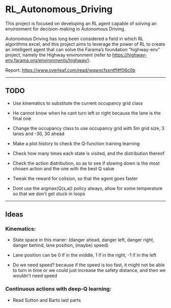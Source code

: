 # RL_Autonomous_Driving

This project is focused on developing an RL agent capable of solving an environment for decision-making in Autonomous Driving. 

Autonomous Driving has long been considered a field in which RL algorithms excel, and this project aims to leverage the power of RL to create an intelligent agent that can solve the Farama’s foundation “highway-env” project, namely the Highway environment (refer to https://highway-env.farama.org/environments/highway/).

Report: https://www.overleaf.com/read/wqwxcfsxntff#f06c0b

____________
## TODO
- Use kinematics to substitute the current occupancy grid class

- He cannot know when he cant turn left or right because the lane is the final one

- Change the occupancy class to use occupancy grid with 5m grid size, 3 lanes and -30, 30 ahead

- Make a plot history to check the Q-function training learning   

- Check how many times each state is visited, and the distribution thereof

- Check the action distribution, so as to see if slowing down is the most chosen action and the one with the best Q value

- Tweak the reward for colision, so that the agent goes faster

- Dont use the argmax(Q(s,a)) policy always, allow for some temperature so that we don't get stuck in loops

______________
## Ideas
### Kinematics: 
- State space in this maner: (danger ahead, danger left, danger right, danger behind, lane position, (maybe) speed)

- Lane position can be 0 if in the middle, 1 if in the right, -1 if in the left

- Do we need speed? because if the speed is too fast, it might not be able to turn in time or we could just increase the safety distance, and then we wouldn't need speed

### Continuous actions with deep-Q learning:
- Read Sutton and Barto last parts 


